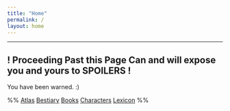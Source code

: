 ```yaml
---
title: "Home"
permalink: /
layout: home
---
```


---
## ! Proceeding Past this Page Can and will expose you and yours to SPOILERS !
You have been warned. :)







%%
[Atlas](Atlas.md) [Bestiary](Bestiary.md)  [Books](Books.md) [Characters](Characters.md) [Lexicon](Lexicon.md) 
%%

